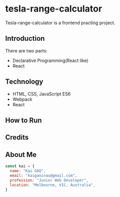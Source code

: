 # tesla-range-calculator

Tesla-range-calculator is a frontend practing project.


## Introduction

There are two parts:
  * Declarative Programming(React like)
  * React

## Technology

* HTML, CSS, JavaScript ES6
* Webpack
* React

## How to Run





## Credits


## About Me

```javascript
const kai = {
  name: "Kai GAO",
  email: "kaigaoinau@gmail.com",
  profession: "Junior Web Developer",
  location: "Melbourne, VIC, Australia",
}
```
